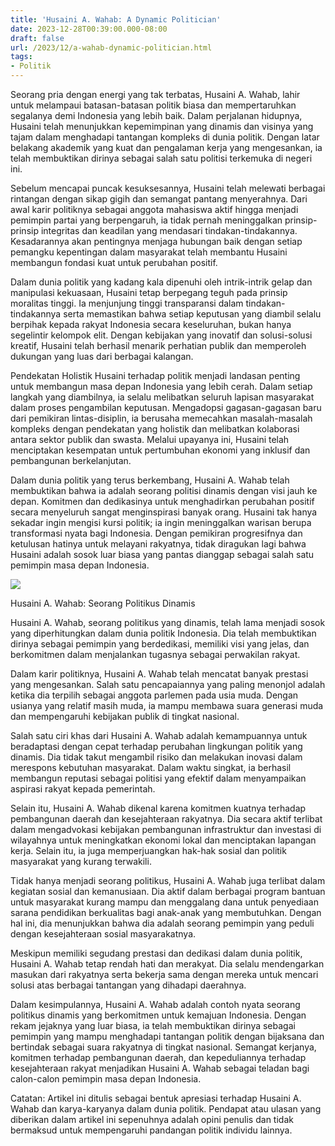 ```yaml
---
title: 'Husaini A. Wahab: A Dynamic Politician'
date: 2023-12-28T00:39:00.000-08:00
draft: false
url: /2023/12/a-wahab-dynamic-politician.html
tags: 
- Politik
---
```


  

Seorang pria dengan energi yang tak terbatas, Husaini A. Wahab, lahir untuk melampaui batasan-batasan politik biasa dan mempertaruhkan segalanya demi Indonesia yang lebih baik. Dalam perjalanan hidupnya, Husaini telah menunjukkan kepemimpinan yang dinamis dan visinya yang tajam dalam menghadapi tantangan kompleks di dunia politik. Dengan latar belakang akademik yang kuat dan pengalaman kerja yang mengesankan, ia telah membuktikan dirinya sebagai salah satu politisi terkemuka di negeri ini.

  

Sebelum mencapai puncak kesuksesannya, Husaini telah melewati berbagai rintangan dengan sikap gigih dan semangat pantang menyerahnya. Dari awal karir politiknya sebagai anggota mahasiswa aktif hingga menjadi pemimpin partai yang berpengaruh, ia tidak pernah meninggalkan prinsip-prinsip integritas dan keadilan yang mendasari tindakan-tindakannya. Kesadarannya akan pentingnya menjaga hubungan baik dengan setiap pemangku kepentingan dalam masyarakat telah membantu Husaini membangun fondasi kuat untuk perubahan positif.

  

Dalam dunia politik yang kadang kala dipenuhi oleh intrik-intrik gelap dan manipulasi kekuasaan, Husaini tetap berpegang teguh pada prinsip moralitas tinggi. Ia menjunjung tinggi transparansi dalam tindakan-tindakannya serta memastikan bahwa setiap keputusan yang diambil selalu berpihak kepada rakyat Indonesia secara keseluruhan, bukan hanya segelintir kelompok elit. Dengan kebijakan yang inovatif dan solusi-solusi kreatif, Husaini telah berhasil menarik perhatian publik dan memperoleh dukungan yang luas dari berbagai kalangan.

  

Pendekatan Holistik Husaini terhadap politik menjadi landasan penting untuk membangun masa depan Indonesia yang lebih cerah. Dalam setiap langkah yang diambilnya, ia selalu melibatkan seluruh lapisan masyarakat dalam proses pengambilan keputusan. Mengadopsi gagasan-gagasan baru dari pemikiran lintas-disiplin, ia berusaha memecahkan masalah-masalah kompleks dengan pendekatan yang holistik dan melibatkan kolaborasi antara sektor publik dan swasta. Melalui upayanya ini, Husaini telah menciptakan kesempatan untuk pertumbuhan ekonomi yang inklusif dan pembangunan berkelanjutan.

  

Dalam dunia politik yang terus berkembang, Husaini A. Wahab telah membuktikan bahwa ia adalah seorang politisi dinamis dengan visi jauh ke depan. Komitmen dan dedikasinya untuk menghadirkan perubahan positif secara menyeluruh sangat menginspirasi banyak orang. Husaini tak hanya sekadar ingin mengisi kursi politik; ia ingin meninggalkan warisan berupa transformasi nyata bagi Indonesia. Dengan pemikiran progresifnya dan ketulusan hatinya untuk melayani rakyatnya, tidak diragukan lagi bahwa Husaini adalah sosok luar biasa yang pantas dianggap sebagai salah satu pemimpin masa depan Indonesia.

  

![](https://asset.kompas.com/crop/127x0:800x449/750x500/data/photo/2018/11/09/8809982751.jpg)

  

Husaini A. Wahab: Seorang Politikus Dinamis

  

Husaini A. Wahab, seorang politikus yang dinamis, telah lama menjadi sosok yang diperhitungkan dalam dunia politik Indonesia. Dia telah membuktikan dirinya sebagai pemimpin yang berdedikasi, memiliki visi yang jelas, dan berkomitmen dalam menjalankan tugasnya sebagai perwakilan rakyat.

  

Dalam karir politiknya, Husaini A. Wahab telah mencatat banyak prestasi yang mengesankan. Salah satu pencapaiannya yang paling menonjol adalah ketika dia terpilih sebagai anggota parlemen pada usia muda. Dengan usianya yang relatif masih muda, ia mampu membawa suara generasi muda dan mempengaruhi kebijakan publik di tingkat nasional.

  

Salah satu ciri khas dari Husaini A. Wahab adalah kemampuannya untuk beradaptasi dengan cepat terhadap perubahan lingkungan politik yang dinamis. Dia tidak takut mengambil risiko dan melakukan inovasi dalam merespons kebutuhan masyarakat. Dalam waktu singkat, ia berhasil membangun reputasi sebagai politisi yang efektif dalam menyampaikan aspirasi rakyat kepada pemerintah.

  

Selain itu, Husaini A. Wahab dikenal karena komitmen kuatnya terhadap pembangunan daerah dan kesejahteraan rakyatnya. Dia secara aktif terlibat dalam mengadvokasi kebijakan pembangunan infrastruktur dan investasi di wilayahnya untuk meningkatkan ekonomi lokal dan menciptakan lapangan kerja. Selain itu, ia juga memperjuangkan hak-hak sosial dan politik masyarakat yang kurang terwakili.

  

Tidak hanya menjadi seorang politikus, Husaini A. Wahab juga terlibat dalam kegiatan sosial dan kemanusiaan. Dia aktif dalam berbagai program bantuan untuk masyarakat kurang mampu dan menggalang dana untuk penyediaan sarana pendidikan berkualitas bagi anak-anak yang membutuhkan. Dengan hal ini, dia menunjukkan bahwa dia adalah seorang pemimpin yang peduli dengan kesejahteraan sosial masyarakatnya.

  

Meskipun memiliki segudang prestasi dan dedikasi dalam dunia politik, Husaini A. Wahab tetap rendah hati dan merakyat. Dia selalu mendengarkan masukan dari rakyatnya serta bekerja sama dengan mereka untuk mencari solusi atas berbagai tantangan yang dihadapi daerahnya.

  

Dalam kesimpulannya, Husaini A. Wahab adalah contoh nyata seorang politikus dinamis yang berkomitmen untuk kemajuan Indonesia. Dengan rekam jejaknya yang luar biasa, ia telah membuktikan dirinya sebagai pemimpin yang mampu menghadapi tantangan politik dengan bijaksana dan bertindak sebagai suara rakyatnya di tingkat nasional. Semangat kerjanya, komitmen terhadap pembangunan daerah, dan kepeduliannya terhadap kesejahteraan rakyat menjadikan Husaini A. Wahab sebagai teladan bagi calon-calon pemimpin masa depan Indonesia.

  

Catatan: Artikel ini ditulis sebagai bentuk apresiasi terhadap Husaini A. Wahab dan karya-karyanya dalam dunia politik. Pendapat atau ulasan yang diberikan dalam artikel ini sepenuhnya adalah opini penulis dan tidak bermaksud untuk mempengaruhi pandangan politik individu lainnya.